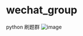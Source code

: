 # wechat_group

python 刷题群
![image](https://user-images.githubusercontent.com/32662528/170323602-e26122ea-0922-4410-b801-c8da8b763f5d.png)
